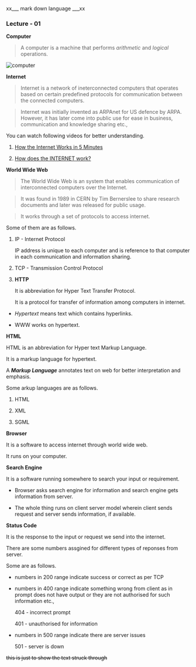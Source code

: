 xx___ mark down language   ___xx


### Lecture - 01


**Computer**


> A computer is a machine that performs *arithmetic* and *logical* operations.

![computer](https://imgs.search.brave.com/bQZhzlTq1TypQo0VqEYX6ZE_pZFxkhAd65ecl65UxBs/rs:fit:500:0:0/g:ce/aHR0cHM6Ly9pLnBp/bmltZy5jb20vb3Jp/Z2luYWxzLzJlLzhm/LzY3LzJlOGY2N2Jh/MDM3OWExNDM1ODcx/OTM0Mzk3MmM1NGUy/LmpwZw "computer")


**Internet**

> Internet is a network of ineterconnected computers that operates based on certain predefined protocols for communication between the connected computers.

> Internet was initially invented as ARPAnet for US defence by ARPA. However, it has later come into public use for ease in business, communication and knowledge sharing etc.,


You can watch following videos for better understanding.

1. [How the Internet Works in 5 Minutes](https://www.youtube.com/watch?v=7_LPdttKXPc)

2. [How does the INTERNET work?](https://www.youtube.com/watch?v=x3c1ih2NJEg)


**World Wide Web**

> The World Wide Web is an system that enables communication of interconnected computers over the Internet.

> It was found in 1989 in CERN by Tim Bernerslee to share research documents and later was released for public usage.

> It works through a set of protocols to access internet.

Some of them are as follows.

1. IP - Internet Protocol

	IP address is unique to each computer and is reference to that computer in each communication and information sharing.

2. TCP - Transmission Control Protocol


3. **HTTP**

	It is abbreviation for Hyper Text Transfer Protocol.

	It is a protocol for transfer of information among computers in internet.



- *Hypertext* means text which contains hyperlinks.

- WWW works on hypertext.


**HTML**

HTML is an abbreviation for Hyper text Markup Language.

It is a markup language for hypertext.

A ***Markup Language*** annotates text on web for better interpretation and emphasis.

Some arkup languages are as follows.

1. HTML

2. XML

3. SGML



**Browser**

It is a software to access internet through world wide web.

It runs on your computer.



**Search Engine**

It is a software running somewhere to search your input or requirement.



- Browser asks search engine for information and search engine gets information from server.


- The whole thing runs on client server model wherein client sends request and server sends information, if available.


**Status Code**

It is the response to the input or request we send into the internet.

There are some numbers assgined for different types of reponses from server.

Some are as follows.

- numbers in 200 range indicate success or correct as per TCP

- numbers in 400 range indicate something wrong from client as in prompt does not have output or they are not authorised for such information etc.,

	404 - incorrect prompt

	401 - unauthorised for information

- numbers in 500 range indicate there are server issues

	501 - server is down


~~this is just to show the text struck through~~


